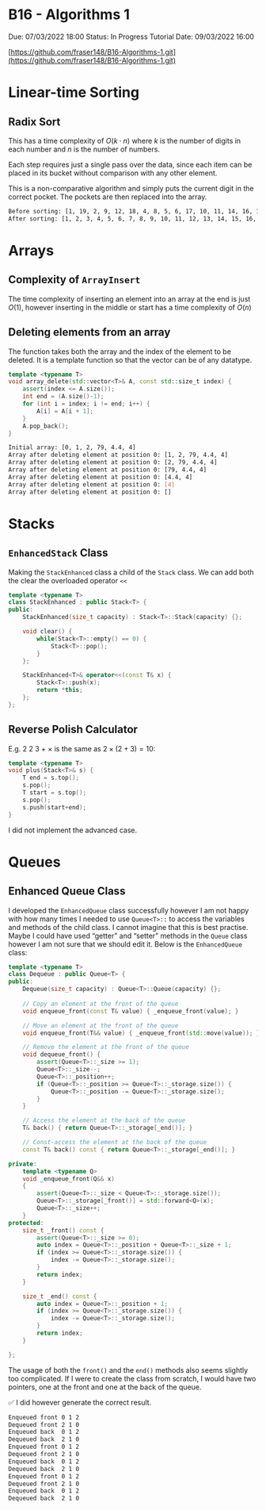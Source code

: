 # B16 - Algorithms 1

Due: 07/03/2022 18:00
Status: In Progress
Tutorial Date: 09/03/2022 16:00

[https://github.com/fraser148/B16-Algorithms-1.git](https://github.com/fraser148/B16-Algorithms-1.git)

# Linear-time Sorting

## Radix Sort

This has a time complexity of $O(k\cdot n)$ where $k$ is the number of digits in each number and $n$  is the number of numbers.

Each step requires just a single pass over the data, since each item can be placed in its bucket without comparison with any other element.

This is a non-comparative algorithm and simply puts the current digit in the correct pocket. The pockets are then replaced into the array.

```bash
Before sorting: [1, 19, 2, 9, 12, 18, 4, 8, 5, 6, 17, 10, 11, 14, 16, 15, 7, 3, 13, 20]
After sorting: [1, 2, 3, 4, 5, 6, 7, 8, 9, 10, 11, 12, 13, 14, 15, 16, 17, 18, 19, 20]
```

# Arrays

## Complexity of `ArrayInsert`

The time complexity of inserting an element into an array at the end is just $O(1)$, however inserting in the middle or start has a time complexity of $O(n)$

## Deleting elements from an array

The function takes both the array and the index of the element to be deleted. It is a template function so that the vector can be of any datatype.

```cpp
template <typename T>
void array_delete(std::vector<T>& A, const std::size_t index) {
    assert(index <= A.size());
    int end = (A.size()-1);
    for (int i = index; i != end; i++) {
        A[i] = A[i + 1];
    }
    A.pop_back();
}
```

```bash
Initial array: [0, 1, 2, 79, 4.4, 4]
Array after deleting element at position 0: [1, 2, 79, 4.4, 4]
Array after deleting element at position 0: [2, 79, 4.4, 4]
Array after deleting element at position 0: [79, 4.4, 4]
Array after deleting element at position 0: [4.4, 4]
Array after deleting element at position 0: [4]
Array after deleting element at position 0: []
```

# Stacks

## `EnhancedStack` Class

Making the `StackEnhanced` class a child of the `Stack` class. We can add both the clear the overloaded operator `<<`

```cpp
template <typename T>
class StackEnhanced : public Stack<T> {
public:
    StackEnhanced(size_t capacity) : Stack<T>::Stack(capacity) {};

    void clear() {
        while(Stack<T>::empty() == 0) {
            Stack<T>::pop();
        }
    };

    StackEnhanced<T>& operator<<(const T& x) {
        Stack<T>::push(x);
        return *this;
    };
};
```

## Reverse Polish Calculator

E.g. $2\:2\:3\:+\:\times$ is the same as $2\times(2+3)=10$:

```cpp
template <typename T>
void plus(Stack<T>& s) {
    T end = s.top();
    s.pop();
    T start = s.top();
    s.pop();
    s.push(start+end);
}
```

I did not implement the advanced case.

# Queues

## Enhanced Queue Class

I developed the `EnhancedQueue` class successfully however I am not happy with how many times I needed to use `Queue<T>::` to access the variables and methods of the child class. I cannot imagine that this is best practise. Maybe I could have used “getter” and “setter” methods in the `Queue` class however I am not sure that we should edit it. Below is the `EnhancedQueue` class:

```cpp
template <typename T>
class Dequeue : public Queue<T> {
public:
    Dequeue(size_t capacity) : Queue<T>::Queue(capacity) {};
    
    // Copy an element at the front of the queue
    void enqueue_front(const T& value) { _enqueue_front(value); }

    // Move an element at the front of the queue
    void enqueue_front(T&& value) { _enqueue_front(std::move(value)); }

    // Remove the element at the front of the queue
    void dequeue_front() {
        assert(Queue<T>::_size >= 1);
        Queue<T>::_size--;
        Queue<T>::_position++;
        if (Queue<T>::_position >= Queue<T>::_storage.size()) {
            Queue<T>::_position -= Queue<T>::_storage.size();
        }
    }

    // Access the element at the back of the queue
    T& back() { return Queue<T>::_storage[_end()]; }

    // Const-access the element at the back of the queue
    const T& back() const { return Queue<T>::_storage[_end()]; }

private:
    template <typename Q>
    void _enqueue_front(Q&& x)
    {   
        assert(Queue<T>::_size < Queue<T>::_storage.size());
        Queue<T>::_storage[_front()] = std::forward<Q>(x);
        Queue<T>::_size++;
    }
protected:
    size_t _front() const {
        assert(Queue<T>::_size >= 0);
        auto index = Queue<T>::_position + Queue<T>::_size + 1;
        if (index >= Queue<T>::_storage.size()) {
            index -= Queue<T>::_storage.size();
        }
        return index;
    }

    size_t _end() const {
        auto index = Queue<T>::_position + 1;
        if (index >= Queue<T>::_storage.size()) {
            index -= Queue<T>::_storage.size();
        }
        return index;
    }

};
```

The usage of both the `front()` and the `end()` methods also seems slightly too complicated. If I were to create the class from scratch, I would have two pointers, one at the front and one at the back of the queue.

<aside>
✅ I did however generate the correct result.

</aside>

```bash
Enqueued front 0 1 2
Dequeued front 2 1 0
Enqueued back  0 1 2
Dequeued back  2 1 0
Enqueued front 0 1 2
Dequeued front 2 1 0
Enqueued back  0 1 2
Dequeued back  2 1 0
Enqueued front 0 1 2
Dequeued front 2 1 0
Enqueued back  0 1 2
Dequeued back  2 1 0
```